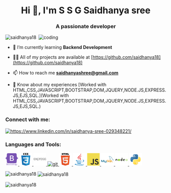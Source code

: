 <h1 align="center">Hi 👋, I'm S S G Saidhanya sree</h1>
<h3 align="center">A passionate developer</h3>
<img align="right" alt="coding" width='400' src="https://www.bosch.com/careers/why-bosch/culture-and-benefits/">

<p align="left"> <img src="https://komarev.com/ghpvc/?username=saidhanya18&label=Profile%20views&color=0e75b6&style=flat" alt="saidhanya18" /> </p>

- 🌱 I’m currently learning **Backend Development**

- 👨‍💻 All of my projects are available at [https://github.com/saidhanya18](https://github.com/saidhanya18)

- 📫 How to reach me **saidhanyashree@gmail.com**

- 📄 Know about my experiences [Worked with HTML,CSS,JAVASCRIPT,BOOTSTRAP,DOM,JQUERY,NODE.JS,EXPRESS.JS,EJS,SQL.](Worked with HTML,CSS,JAVASCRIPT,BOOTSTRAP,DOM,JQUERY,NODE.JS,EXPRESS.JS,EJS,SQL.)

<h3 align="left">Connect with me:</h3>
<p align="left">
<a href="https://linkedin.com/in/https://www.linkedin.com/in/saidhanya-sree-029348221/" target="blank"><img align="center" src="https://raw.githubusercontent.com/rahuldkjain/github-profile-readme-generator/master/src/images/icons/Social/linked-in-alt.svg" alt="https://www.linkedin.com/in/saidhanya-sree-029348221/" height="30" width="40" /></a>
</p>

<h3 align="left">Languages and Tools:</h3>
<p align="left"> <a href="https://getbootstrap.com" target="_blank" rel="noreferrer"> <img src="https://raw.githubusercontent.com/devicons/devicon/master/icons/bootstrap/bootstrap-plain-wordmark.svg" alt="bootstrap" width="40" height="40"/> </a> <a href="https://www.w3schools.com/css/" target="_blank" rel="noreferrer"> <img src="https://raw.githubusercontent.com/devicons/devicon/master/icons/css3/css3-original-wordmark.svg" alt="css3" width="40" height="40"/> </a> <a href="https://expressjs.com" target="_blank" rel="noreferrer"> <img src="https://raw.githubusercontent.com/devicons/devicon/master/icons/express/express-original-wordmark.svg" alt="express" width="40" height="40"/> </a> <a href="https://git-scm.com/" target="_blank" rel="noreferrer"> <img src="https://www.vectorlogo.zone/logos/git-scm/git-scm-icon.svg" alt="git" width="40" height="40"/> </a> <a href="https://www.w3.org/html/" target="_blank" rel="noreferrer"> <img src="https://raw.githubusercontent.com/devicons/devicon/master/icons/html5/html5-original-wordmark.svg" alt="html5" width="40" height="40"/> </a> <a href="https://www.java.com" target="_blank" rel="noreferrer"> <img src="https://raw.githubusercontent.com/devicons/devicon/master/icons/java/java-original.svg" alt="java" width="40" height="40"/> </a> <a href="https://developer.mozilla.org/en-US/docs/Web/JavaScript" target="_blank" rel="noreferrer"> <img src="https://raw.githubusercontent.com/devicons/devicon/master/icons/javascript/javascript-original.svg" alt="javascript" width="40" height="40"/> </a> <a href="https://www.mysql.com/" target="_blank" rel="noreferrer"> <img src="https://raw.githubusercontent.com/devicons/devicon/master/icons/mysql/mysql-original-wordmark.svg" alt="mysql" width="40" height="40"/> </a> <a href="https://nodejs.org" target="_blank" rel="noreferrer"> <img src="https://raw.githubusercontent.com/devicons/devicon/master/icons/nodejs/nodejs-original-wordmark.svg" alt="nodejs" width="40" height="40"/> </a> <a href="https://www.python.org" target="_blank" rel="noreferrer"> <img src="https://raw.githubusercontent.com/devicons/devicon/master/icons/python/python-original.svg" alt="python" width="40" height="40"/> </a> </p>

<p><img align="left" src="https://github-readme-stats.vercel.app/api/top-langs?username=saidhanya18&show_icons=true&locale=en&layout=compact" alt="saidhanya18" /></p>

<p>&nbsp;<img align="center" src="https://github-readme-stats.vercel.app/api?username=saidhanya18&show_icons=true&locale=en" alt="saidhanya18" /></p>

<p><img align="center" src="https://github-readme-streak-stats.herokuapp.com/?user=saidhanya18&" alt="saidhanya18" /></p>
